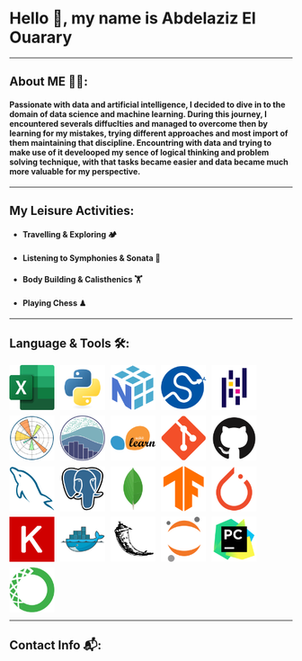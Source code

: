# Hello 👋, my name is **Abdelaziz El Ouarary**

---

## About ME 👨‍💻:

#### Passionate with data and artificial intelligence, I decided to dive in to the domain of data science and machine learning. During this journey, I encountered severals diffuclties and managed to overcome then by learning for my mistakes, trying different approaches and most import of them maintaining that discipline. Encountring with data and trying to make use of it develooped my sence of logical thinking and problem solving technique, with that tasks became easier and data became much more valuable for my perspective.

---

## My Leisure Activities:

- #### Travelling & Exploring 🏕
- #### Listening to Symphonies & Sonata 🎼
- #### Body Building & Calisthenics 🏋
- #### Playing Chess ♟

---

## Language & Tools 🛠:

<div style="display: flex; flex-wrap: wrap; gap: 10px;">

<img src="logos/Excel.svg" width="80" height="80" alt="Excel">
<img src="logos/Python.svg" width="80" height="80" alt="Python">
<img src="logos/NumPy.svg" width="80" height="80" alt="NumPy">
<img src='logos/scipy.svg' width="80" height="80" alt="SciPy"> 
<img src="logos/Pandas.svg" width="80" height="80" alt="Pandas">
<img src="logos/Matplotlib.svg" width="80" height="80" alt="Matplotlib">
<img src="logos/seaborn.svg" width="80" height="80" alt="Seaborn">
<img src="logos/scikit-learn.svg" width="80" height="80" alt="Scikit-learn">
<img src="logos/Git.svg" width="80" height="80" alt="Git">
<img src="logos/GitHub.svg" width="80" height="80" alt="GitHub">
<img src="logos/MySQL.svg" width="80" height="80" alt="MySQL">
<img src="logos/PostgresSQL.svg" width="80" height="80" alt="PostgresSQL">
<img src="logos/MongoDB.svg" width="80" height="80" alt="MongoDB">
<img src="logos/TensorFlow.svg" width="80" height="80" alt="TensorFlow">
<img src="logos/PyTorch.svg" width="80" height="80" alt="PyTorch">
<img src="logos/Keras.svg" width="80" height="80" alt="Keras">
<img src="logos/Docker.svg" width="80" height="80" alt="Docker">
<img src="logos/Flask.svg" width="80" height="80" alt="Flask">
<img src="logos/Jupyter.svg" width="80" height="80" alt="Jupyter">
<img src="logos/PyCharm.svg" width="80" height="80" alt="PyCharm">
<img src="logos/Anaconda.svg" width="80" height="80" alt="Anaconda">

</div>

---

## Contact Info 📬:
